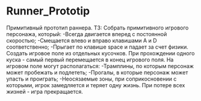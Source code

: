 # Runner_Prototip
Примитивный прототип раннера.
ТЗ:
Собрать примитивного игрового персонажа, который:
-Всегда двигается вперед с постоянной скоростью;
-Смещается влево и вправо клавишами A и D соответственно;
-Прыгает по клавише space и падает за счет физики.
Создать игровое поле из отдельных кусочков. При прохождении одного куска - самый первый перемещается в конец игрового поля. На игровом поле могут располагаться:
-Трамплины, по которым персонаж может пробежать и подлететь;
-Прогалы, в которые персонаж может упасть и проиграть;
-Неосязаемые зоны, при соприкосновении с которыми, игрок замедляется и теряет одну жизнь. При потере всех жизней - игра прекращается.
